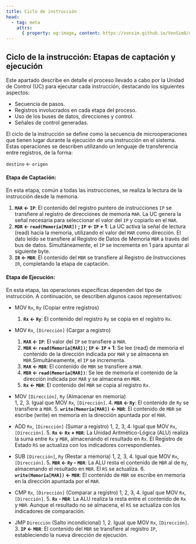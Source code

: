 ```yaml
---
title: Ciclo de instrucción
head:
  - tag: meta
    attrs:
      { property: og:image, content: https://vonsim.github.io/VonSim8/docs/og/codification.png }
---
```


## Ciclo de la instrucción: Etapas de captación y ejecución

Este apartado describe en detalle el proceso llevado a cabo por la Unidad de Control (UC) para ejecutar cada instrucción, destacando los siguientes aspectos:

- Secuencia de pasos.
- Registros involucrados en cada etapa del proceso.
- Uso de los buses de datos, direcciones y control.
- Señales de control generadas.

El ciclo de la instrucción se define como la secuencia de microoperaciones que tienen lugar durante la ejecución de una instrucción en el sistema. Estas operaciones se describen utilizando un lenguaje de transferencia entre registros, de la forma:

`destino` ← `origen`

#### Etapa de Captación:

En esta etapa, común a todas las instrucciones, se realiza la lectura de la instrucción desde la memoria.

1. **`MAR` ← `IP`**:
   El contenido del registro puntero de instrucciones `IP` se transfiere al registro de direcciones de memoria `MAR`. La UC genera la señal necesaria para seleccionar el valor del `IP` y copiarlo en el `MAR`.
2. **`MDR` ← `read(Memoria[MAR])` ; `IP` ← `IP` + 1**:
   La UC activa la señal de lectura (read) hacia la memoria, utilizando el valor del `MAR` como dirección. El dato leído se transfiere al Registro de Datos de Memoria `MBR` a través del bus de datos. Simultáneamente, el `IP` se incrementa en 1 para apuntar al siguiente byte.
3. **`IR` ← `MBR`**:
   El contenido del `MBR` se transfiere al Registro de Instrucciones `IR`, completando la etapa de captación.

#### Etapa de Ejecución:

En esta etapa, las operaciones específicas dependen del tipo de instrucción. A continuación, se describen algunos casos representativos:

- MOV `Rx`, `Ry` (Copiar entre registros)
  1. **`Rx` ← `Ry`**:
     El contenido del registro `Ry` se copia en el registro `Rx`.

- MOV `Rx`, `[Dirección]` (Cargar a registro)
  1. **`MAR` ← `IP`**:
     El valor del `IP` se transfiere a `MAR`.
  2. **`MBR` ← `read(Memoria[MAR])`; `IP` ← `IP` + 1**:
     Se lee (read) de memoria el contenido de la dirección indicada por `MAR` y se almacena en `MBR`.Simultáneamente, el `IP` se incrementa.
  3. **`MAR` ← `MBR`**:
     El contenido de `MBR` se transfiere a `MAR`.
  4. **`MBR` ← `read(Memoria[MAR])`**:
     Se lee de memoria el contenido de la dirección indicada por `MAR` y se almacena en `MBR`.
  5. **`Rx` ← `MBR`**:
     El contenido del `MBR` se copia al registro `Rx`.

- MOV `[Dirección]`, `Ry` (Almacenar en memoria)  
  1, 2, 3. Igual que MOV `Rx`, `[Dirección]`. 4. **`MBR` ← `Ry`**:
  El contenido de `Ry` se transfiere a `MBR`. 5. **`write(Memoria[MAR])` ← `MBR`**:
  El contenido de `MBR` se escribe (write) en memoria en la dirección apuntada por el `MAR`.

- ADD `Rx`, `[Dirección]` (Sumar a registro)
  1, 2, 3, 4. Igual que MOV `Rx`, `[Dirección]`. 5. **`Rx` ← `Rx` + `MBR`**:
  La Unidad Aritmético-Lógica (ALU) realiza la suma entre `Rx` y `MBR`, almacenando el resultado en `Rx`. El Registro de Estado `RS` se actualiza con los indicadores correspondientes.

- SUB `[Dirección]`, `Ry` (Restar a memoria)
  1, 2, 3, 4. Igual que MOV `Rx`, `[Dirección]`. 5. **`MBR` ← `Ry` - `MBR`**:
  La ALU resta el contenido de `MBR` al de `Ry`, almacenando el resultado en `MBR`. El `RS` se actualiza. 6. **`write(Memoria[MAR])` ← `MBR`**:
  El contenido de `MBR` se escribe en memoria en la dirección apuntada por el `MAR`.

- CMP `Rx`, `[Dirección]` (Comparar a registro)
  1, 2, 3, 4. Igual que MOV `Rx`, `[Dirección]`. 5. **`Rx` - `MBR`**:
  La ALU realiza la resta entre el contenido de `Rx` y `MBR`. Aunque el resultado no se almacena, el `RS` se actualiza con los indicadores de comparación.

- JMP `Dirección` (Salto incondicional)
  1, 2. Igual que MOV `Rx`, `[Dirección]`. 3. **`IP` ← `MBR`**:
  El contenido del `MBR` se transfiere al registro `IP`, estableciendo la nueva dirección de ejecución.
